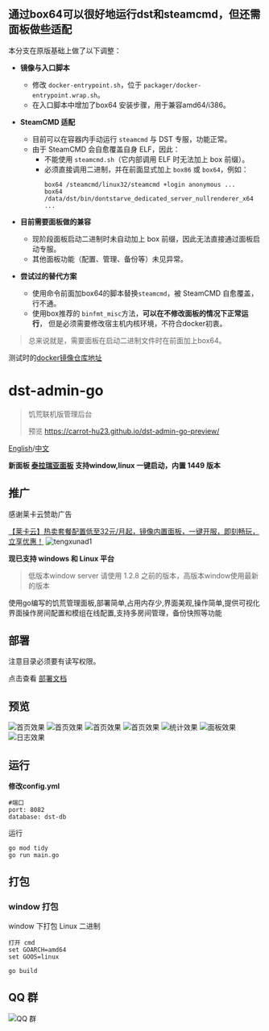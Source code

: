 ## 通过box64可以很好地运行dst和steamcmd，但还需面板做些适配

本分支在原版基础上做了以下调整：

- **镜像与入口脚本**
  - 修改 `docker-entrypoint.sh`，位于 `packager/docker-entrypoint.wrap.sh`。
  - 在入口脚本中增加了box64 安装步骤，用于兼容amd64/i386。

- **SteamCMD 适配**
  - 目前可以在容器内手动运行 `steamcmd` 与 DST 专服，功能正常。
  - 由于 SteamCMD 会自愈覆盖自身 ELF，因此：
    - 不能使用 `steamcmd.sh`（它内部调用 ELF 时无法加上 box 前缀）。
    - 必须直接调用二进制，并在前面显式加上 `box86` 或 `box64`，例如：
      ```
      box64 /steamcmd/linux32/steamcmd +login anonymous ...
      box64 /data/dst/bin/dontstarve_dedicated_server_nullrenderer_x64 ...
      ```

- **目前需要面板做的兼容**
  - 现阶段面板启动二进制时未自动加上 box 前缀，因此无法直接通过面板启动专服。
  - 其他面板功能（配置、管理、备份等）未见异常。

- **尝试过的替代方案**
  - 使用命令前面加box64的脚本替换`steamcmd`，被 SteamCMD 自愈覆盖，行不通。
  - 使用box推荐的 `binfmt_misc`方法，**可以在不修改面板的情况下正常运行**， 但是必须需要修改宿主机内核环境，不符合docker初衷。

> 总来说就是，需要面板在启动二进制文件时在前面加上box64。

测试时的[docker镜像仓库地址](https://hub.docker.com/repository/docker/starlain/dst-admin-go-arm64/general)


# dst-admin-go
> 饥荒联机版管理后台
> 
> 预览 https://carrot-hu23.github.io/dst-admin-go-preview/

[English](README-EN.md)/[中文](README.md)

**新面板 [泰拉瑞亚面板](https://github.com/carrot-hu23/terraria-panel-app) 支持window,linux 一键启动，内置 1449 版本**

## 推广
感谢莱卡云赞助广告

[【莱卡云】热卖套餐配置低至32元/月起，镜像内置面板，一键开服，即刻畅玩，立享优惠！](https://www.lcayun.com/aff/OYXIWEQC)
![tengxunad1](docs/image/莱卡云游戏面板.png)


**现已支持 windows 和 Linux 平台**
> 低版本window server 请使用 1.2.8 之前的版本，高版本window使用最新的版本

使用go编写的饥荒管理面板,部署简单,占用内存少,界面美观,操作简单,提供可视化界面操作房间配置和模组在线配置,支持多房间管理，备份快照等功能

## 部署
注意目录必须要有读写权限。

点击查看 [部署文档](https://carrot-hu23.github.io/dst-admin-go-docs/)

## 预览

![首页效果](docs/image/登录.png)
![首页效果](docs/image/房间.png)
![首页效果](docs/image/mod.png)
![首页效果](docs/image/mod配置.png)
![统计效果](docs/image/统计.png)
![面板效果](docs/image/面板.png)
![日志效果](docs/image/日志.png)


## 运行

**修改config.yml**
```
#端口
port: 8082
database: dst-db
```


运行
```
go mod tidy
go run main.go
```

## 打包


### window 打包

window 下打包 Linux 二进制

```
打开 cmd
set GOARCH=amd64
set GOOS=linux

go build
```

## QQ 群
![QQ 群](docs/image/饥荒开服面板交流issue群聊二维码.png)


